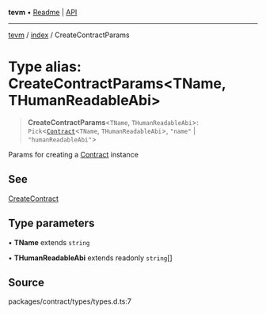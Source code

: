**tevm** • [Readme](../../README.md) \| [API](../../modules.md)

***

[tevm](../../README.md) / [index](../README.md) / CreateContractParams

# Type alias: CreateContractParams\<TName, THumanReadableAbi\>

> **CreateContractParams**\<`TName`, `THumanReadableAbi`\>: `Pick`\<[`Contract`](Contract.md)\<`TName`, `THumanReadableAbi`\>, `"name"` \| `"humanReadableAbi"`\>

Params for creating a [Contract](Contract.md) instance

## See

[CreateContract](CreateContract.md)

## Type parameters

• **TName** extends `string`

• **THumanReadableAbi** extends readonly `string`[]

## Source

packages/contract/types/types.d.ts:7
